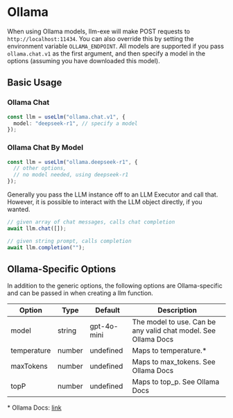 # Ollama

When using Ollama models, llm-exe will make POST requests to `http://localhost:11434`. You can also override this by setting the environment variable `OLLAMA_ENDPOINT`. All models are supported if you pass `ollama.chat.v1` as the first argument, and then specify a model in the options (assuming you have downloaded this model).

## Basic Usage

### Ollama Chat

```ts
const llm = useLlm("ollama.chat.v1", {
  model: "deepseek-r1", // specify a model
});
```

### Ollama Chat By Model

```ts
const llm = useLlm("ollama.deepseek-r1", {
  // other options,
  // no model needed, using deepseek-r1
});
```

<ImportModelNames provider="ollama" />



Generally you pass the LLM instance off to an LLM Executor and call that. However, it is possible to interact with the LLM object directly, if you wanted.

```ts
// given array of chat messages, calls chat completion
await llm.chat([]);

// given string prompt, calls completion
await llm.completion("");
```

## Ollama-Specific Options

In addition to the generic options, the following options are Ollama-specific and can be passed in when creating a llm function.

| Option           | Type    | Default     | Description                                                    |
| ---------------- | ------- | ----------- | -------------------------------------------------------------- |
| model            | string  | gpt-4o-mini | The model to use. Can be any valid chat model. See Ollama Docs |
| temperature      | number  | undefined   | Maps to temperature.*                          |
| maxTokens        | number  | undefined   | Maps to max_tokens. See Ollama Docs                            |
| topP             | number  | undefined   | Maps to top_p. See Ollama Docs                                 |

\* Ollama Docs: [link](https://ollama.com/)
